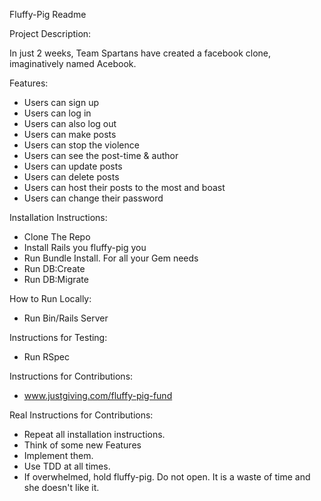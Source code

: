 
Fluffy-Pig Readme

Project Description:

In just 2 weeks, Team Spartans have created a facebook clone, imaginatively named Acebook.


Features:
 - Users can sign up
 - Users can log in
 - Users can also log out
 - Users can make posts
 - Users can stop the violence
 - Users can see the post-time & author
 - Users can update posts
 - Users can delete posts
 - Users can host their posts to the most and boast
 - Users can change their password


Installation Instructions:
  - Clone The Repo
  - Install Rails you fluffy-pig you
  - Run Bundle Install. For all your Gem needs
  - Run DB:Create
  - Run DB:Migrate

How to Run Locally:
  - Run Bin/Rails Server

Instructions for Testing:
  - Run RSpec

Instructions for Contributions:
  - www.justgiving.com/fluffy-pig-fund

Real Instructions for Contributions:
  - Repeat all installation instructions.
  - Think of some new Features
  - Implement them.
  - Use TDD at all times.
  - If overwhelmed, hold fluffy-pig. Do not open. It is a waste of time and she doesn't like it.
